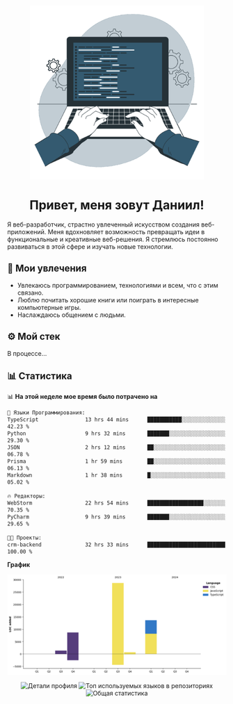 <div align="center">
  <img width="400" src="assets/main_pic.webp" alt="">
  <h1>Привет, меня зовут Даниил!</h1>
</div>

Я веб-разработчик, страстно увлеченный искусством создания веб-приложений. Меня вдохновляет возможность превращать идеи в функциональные и креативные веб-решения. Я стремлюсь постоянно развиваться в этой сфере и изучать новые технологии.

## :game_die: Мои увлечения

* Увлекаюсь программированием, технологиями и всем, что с этим связано.
* Люблю почитать хорошие книги или поиграть в интересные компьютерные игры.
* Наслаждаюсь общением с людьми.

## :gear: Мой стек

В процессе...

## :bar_chart: Статистика

<!--START_SECTION:waka-->
📊 **На этой неделе мое время было потрачено на** 

```text
💬 Языки Программирования: 
TypeScript               13 hrs 44 mins      ███████████░░░░░░░░░░░░░░   42.23 % 
Python                   9 hrs 32 mins       ███████░░░░░░░░░░░░░░░░░░   29.30 % 
JSON                     2 hrs 12 mins       ██░░░░░░░░░░░░░░░░░░░░░░░   06.78 % 
Prisma                   1 hr 59 mins        ██░░░░░░░░░░░░░░░░░░░░░░░   06.13 % 
Markdown                 1 hr 38 mins        █░░░░░░░░░░░░░░░░░░░░░░░░   05.02 % 

🔥 Редакторы: 
WebStorm                 22 hrs 54 mins      ██████████████████░░░░░░░   70.35 % 
PyCharm                  9 hrs 39 mins       ███████░░░░░░░░░░░░░░░░░░   29.65 % 

🐱‍💻 Проекты: 
crm-backend              32 hrs 33 mins      █████████████████████████   100.00 % 
```

**График**

![Lines of Code chart](https://raw.githubusercontent.com/daniilgrigorev01/daniilgrigorev01/main/assets/bar_graph.png)


<!--END_SECTION:waka-->

<div align="center">
  <img src="http://github-profile-summary-cards.vercel.app/api/cards/profile-details?username=daniilgrigorev01&theme=github" alt="Детали профиля">
  <img src="http://github-profile-summary-cards.vercel.app/api/cards/repos-per-language?username=daniilgrigorev01&theme=github" alt="Топ используемых языков в репозиториях">
  <img src="http://github-profile-summary-cards.vercel.app/api/cards/stats?username=daniilgrigorev01&theme=github" alt="Общая статистика">
</div>
